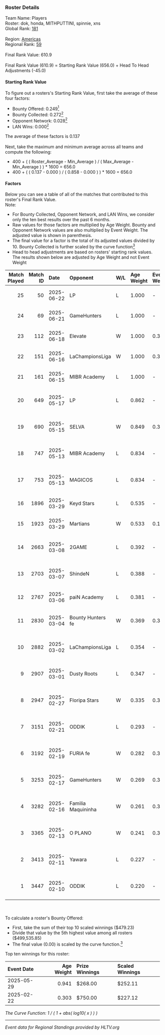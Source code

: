 ### Roster Details<br />
Team Name: Players<br />
Roster: dok, honda, MITHPUTTINI, spinnie, xns<br />
Global Rank: [181](../../standings_global_2025_07_07.md)<br />
<br />
Region: [Americas]( ../../standings_americas_2025_07_07.md)<br />
Regional Rank: [59]( ../../standings_americas_2025_07_07.md)<br />
<br />
Final Rank Value:  610.9<br />
<br />
Final Rank Value (610.9) = Starting Rank Value (656.0) + Head To Head Adjustments (-45.0)<br />

#### Starting Rank Value<br />
To figure out a rosters's Starting Rank Value, first take the average of these four factors:<br />
- Bounty Offered: 0.249[<sup>1</sup>](#table2)
- Bounty Collected: 0.272[<sup>2</sup>](#table1)
- Opponent Network: 0.028[<sup>2</sup>](#table1)
- LAN Wins: 0.000[<sup>2</sup>](#table1)

The average of these factors is 0.137<br />
<br />
Next, take the maximum and minimum average across all teams and compute the following:<br />
- 400 + ( ( Roster_Average - Min_Average ) / ( Max_Average - Min_Average ) ) * 1600 = 656.0
- 400 + ( ( 0.137 - 0.000 ) / ( 0.858 - 0.000 ) ) * 1600 = 656.0


#### Factors<br />
Below you can see a table of all of the matches that contributed to this roster's Final Rank Value.<br />
Note:<br />

- For Bounty Collected, Opponent Network, and LAN Wins, we consider only the ten best results over the past 6 months.
- Raw values for those factors are multiplied by Age Weight. Bounty and Opponent Network values are also multiplied by Event Weight. The adjusted value is shown in parenthesis.
- The final value for a factor is the total of its adjusted values divided by 10. Bounty Collected is further scaled by the curve function[<sup>3</sup>](#curveFunction)
- Head to head adjustments are based on rosters' starting rank values. The results shown below are adjusted by Age Weight and not Event Weight
<span id="table1"></span><br />


| Match Played | Match ID | Date       | Opponent           | W/L | Age Weight | Event Weight | Bounty Collected | Opponent Network | LAN Wins  | H2H Adj. | Roster                                   |
| -: | -: | :- | :- | :- | :- | :- | :- | :- | :- | -: | :- |
|           25 |       50 | 2025-06-22 | LP                 | L   | 1.000      | -            | -                | -                | -         |   -12.88 | dok, honda, MITHPUTTINI, spinnie, xns    |
|           24 |       69 | 2025-06-21 | GameHunters        | L   | 1.000      | -            | -                | -                | -         |    -9.62 | dok, honda, MITHPUTTINI, spinnie, xns    |
|           23 |      112 | 2025-06-18 | Elevate            | W   | 1.000      | 0.371        | 0.000 (0.000)    | 0.177 (0.066)    | 0 (0.000) |    12.80 | dok, honda, MITHPUTTINI, spinnie, xns    |
|           22 |      151 | 2025-06-16 | LaChampionsLiga    | W   | 1.000      | 0.371        | 0.000 (0.000)    | 0.121 (0.045)    | 0 (0.000) |    11.73 | dok, honda, MITHPUTTINI, spinnie, xns    |
|           21 |      161 | 2025-06-15 | MIBR Academy       | L   | 1.000      | -            | -                | -                | -         |   -15.92 | dok, honda, MITHPUTTINI, spinnie, xns    |
|           20 |      649 | 2025-05-17 | LP                 | L   | 0.862      | -            | -                | -                | -         |   -12.00 | hug1, MITHPUTTINI, slashzz, spinnie, xns |
|           19 |      690 | 2025-05-15 | SELVA              | W   | 0.849      | 0.333        | 0.020 (0.006)    | 0.349 (0.099)    | 0 (0.000) |    20.16 | hug1, MITHPUTTINI, slashzz, spinnie, xns |
|           18 |      747 | 2025-05-13 | MIBR Academy       | L   | 0.834      | -            | -                | -                | -         |   -13.97 | hug1, MITHPUTTINI, slashzz, spinnie, xns |
|           17 |      753 | 2025-05-13 | MAGICOS            | L   | 0.834      | -            | -                | -                | -         |   -13.66 | hug1, MITHPUTTINI, slashzz, spinnie, xns |
|           16 |     1896 | 2025-03-29 | Keyd Stars         | L   | 0.535      | -            | -                | -                | -         |    -5.50 | drax, hug1, MITHPUTTINI, spinnie, xns    |
|           15 |     1923 | 2025-03-29 | Martians           | W   | 0.533      | 0.143        | 0.000 (0.000)    | 0.023 (0.002)    | 0 (0.000) |     5.10 | drax, hug1, MITHPUTTINI, spinnie, xns    |
|           14 |     2663 | 2025-03-08 | 2GAME              | L   | 0.392      | -            | -                | -                | -         |    -4.38 | hug1, MITHPUTTINI, spinnie, voltera, xns |
|           13 |     2703 | 2025-03-07 | ShindeN            | L   | 0.388      | -            | -                | -                | -         |    -5.49 | hug1, MITHPUTTINI, spinnie, voltera, xns |
|           12 |     2767 | 2025-03-06 | paiN Academy       | L   | 0.381      | -            | -                | -                | -         |    -8.41 | dok, hug1, MITHPUTTINI, voltera, xns     |
|           11 |     2830 | 2025-03-04 | Bounty Hunters fe  | W   | 0.369      | 0.371        | 0.002 (0.000)    | 0.082 (0.011)    | 0 (0.000) |     4.75 | hug1, MITHPUTTINI, spinnie, voltera, xns |
|           10 |     2882 | 2025-03-02 | LaChampionsLiga    | L   | 0.354      | -            | -                | -                | -         |    -7.84 | hug1, MITHPUTTINI, spinnie, voltera, xns |
|            9 |     2907 | 2025-03-01 | Dusty Roots        | L   | 0.347      | -            | -                | -                | -         |    -6.22 | hug1, MITHPUTTINI, spinnie, voltera, xns |
|            8 |     2947 | 2025-02-27 | Floripa Stars      | W   | 0.335      | 0.371        | 0.001 (0.000)    | 0.086 (0.011)    | 0 (0.000) |     5.16 | hug1, MITHPUTTINI, spinnie, voltera, xns |
|            7 |     3151 | 2025-02-21 | ODDIK              | L   | 0.293      | -            | -                | -                | -         |    -1.34 | hug1, MITHPUTTINI, spinnie, voltera, xns |
|            6 |     3192 | 2025-02-19 | FURIA fe           | W   | 0.282      | 0.371        | 0.137 (0.014)    | 0.267 (0.028)    | 0 (0.000) |     7.82 | hug1, MITHPUTTINI, spinnie, voltera, xns |
|            5 |     3253 | 2025-02-17 | GameHunters        | W   | 0.269      | 0.371        | 0.005 (0.000)    | 0.088 (0.009)    | 0 (0.000) |     3.92 | hug1, MITHPUTTINI, spinnie, voltera, xns |
|            4 |     3282 | 2025-02-16 | Familia Maquininha | W   | 0.261      | 0.371        | 0.000 (0.000)    | 0.010 (0.001)    | 0 (0.000) |     1.59 | hug1, MITHPUTTINI, spinnie, voltera, xns |
|            3 |     3365 | 2025-02-13 | O PLANO            | W   | 0.241      | 0.371        | 0.002 (0.000)    | 0.107 (0.010)    | 0 (0.000) |     3.36 | hug1, MITHPUTTINI, spinnie, voltera, xns |
|            2 |     3413 | 2025-02-11 | Yawara             | L   | 0.227      | -            | -                | -                | -         |    -3.20 | hug1, MITHPUTTINI, spinnie, voltera, xns |
|            1 |     3447 | 2025-02-10 | ODDIK              | L   | 0.220      | -            | -                | -                | -         |    -0.98 | hug1, MITHPUTTINI, spinnie, voltera, xns |

<br />
<span id="table2"></span><br />
To calculate a roster's Bounty Offered:<br />

- First, take the sum of their top 10 scaled winnings ($479.23)
- Divide that value by the 5th highest value among all rosters ($499,535.85)
- The final value (0.00) is scaled by the curve function.[<sup>3</sup>](#curveFunction)

Top ten winnings for this roster:<br />

| Event Date | Age Weight | Prize Winnings | Scaled Winnings |
| :- | -: | :- | :- |
| 2025-05-29 |      0.941 | $268.00        | $252.11         |
| 2025-02-22 |      0.303 | $750.00        | $227.12         |


<span id="curveFunction"></span>_The Curve Function: 1 / ( 1 + abs( log10( x ) ) )_<br />

---
_Event data for Regional Standings provided by HLTV.org_<br />
